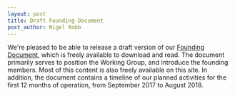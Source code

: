 ```yaml
---
layout: post
title: Draft Founding Document
post_author: Nigel Robb
---
```

We're pleased to be able to release a draft version of our [Founding Document](http://neurodiversityindesign.eu/files/founding-doc-01102017.pdf "Founding Document"), which is freely available to download and read. The document primarily serves to position the Working Group, and introduce the founding members. Most of this content is also freely available on this site. In addition, the document contains a timeline of our planned activities for the first 12 months of operation, from September 2017 to August 2018.
